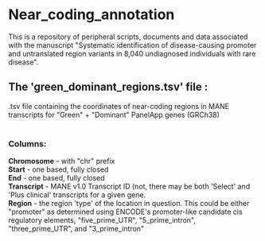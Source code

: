 # Near_coding_annotation
This is a repository of peripheral scripts, documents and data associated with the manuscript "Systematic identification of disease-causing promoter and untranslated region variants in 8,040 undiagnosed individuals with rare disease".
<br />
## The 'green_dominant_regions.tsv' file : 
.tsv file containing the coordinates of near-coding regions in MANE transcripts for "Green" + "Dominant" PanelApp genes (GRCh38) <br />
<br />
### Columns: <br />
**Chromosome** - with "chr" prefix <br />
**Start** - one based, fully closed <br />
**End** - one based, fully closed <br />
**Transcript** - MANE v1.0 Transcript ID (not, there may be both 'Select' and 'Plus clinical' transcripts for a given gene. <br />
**Region** - the region 'type' of the location in question. This could be either "promoter" as determined using ENCODE's promoter-like candidate cis regulatory elements, "five_prime_UTR", "5_prime_intron", "three_prime_UTR", and "3_prime_intron" <br />
